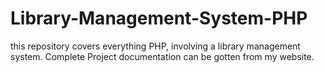 # Library-Management-System-PHP
this repository covers everything PHP, involving a library management system. Complete Project documentation can be gotten from my website.
